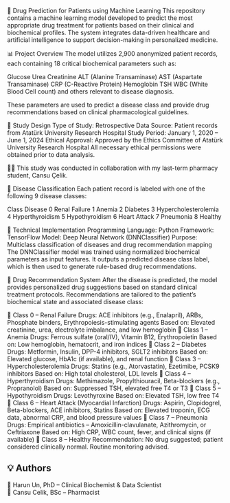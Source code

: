 🧠 Drug Prediction for Patients using Machine Learning
This repository contains a machine learning model developed to predict the most appropriate drug treatment for patients based on their clinical and biochemical profiles. The system integrates data-driven healthcare and artificial intelligence to support decision-making in personalized medicine.

📊 Project Overview
The model utilizes 2,900 anonymized patient records, each containing 18 critical biochemical parameters such as:

Glucose
Urea
Creatinine
ALT (Alanine Transaminase)
AST (Aspartate Transaminase)
CRP (C-Reactive Protein)
Hemoglobin
TSH
WBC (White Blood Cell count) and others relevant to disease diagnosis.

These parameters are used to predict a disease class and provide drug recommendations based on clinical pharmacological guidelines.

🏥 Study Design
Type of Study: Retrospective
Data Source: Patient records from Atatürk University Research Hospital
Study Period: January 1, 2020 – June 1, 2024
Ethical Approval: Approved by the Ethics Committee of Atatürk University Research Hospital
All necessary ethical permissions were obtained prior to data analysis.

👩‍🔬 This study was conducted in collaboration with my last-term pharmacy student, Cansu Çelik.

🧬 Disease Classification
Each patient record is labeled with one of the following 9 disease classes:

Class	Disease
0	Renal Failure
1	Anemia
2	Diabetes
3	Hypercholesterolemia
4	Hyperthyroidism
5	Hypothyroidism
6	Heart Attack
7	Pneumonia
8	Healthy

🤖 Technical Implementation
Programming Language: Python
Framework: TensorFlow
Model: Deep Neural Network (DNNClassifier)
Purpose: Multiclass classification of diseases and drug recommendation mapping
The DNNClassifier model was trained using normalized biochemical parameters as input features. It outputs a predicted disease class label, which is then used to generate rule-based drug recommendations.

💊 Drug Recommendation System
After the disease is predicted, the model provides personalized drug suggestions based on standard clinical treatment protocols. Recommendations are tailored to the patient’s biochemical state and associated disease class:

🔹 Class 0 – Renal Failure
Drugs: ACE inhibitors (e.g., Enalapril), ARBs, Phosphate binders, Erythropoiesis-stimulating agents
Based on: Elevated creatinine, urea, electrolyte imbalance, and low hemoglobin
🔹 Class 1 – Anemia
Drugs: Ferrous sulfate (oral/IV), Vitamin B12, Erythropoietin
Based on: Low hemoglobin, hematocrit, and iron indices
🔹 Class 2 – Diabetes
Drugs: Metformin, Insulin, DPP-4 inhibitors, SGLT2 inhibitors
Based on: Elevated glucose, HbA1c (if available), and renal function
🔹 Class 3 – Hypercholesterolemia
Drugs: Statins (e.g., Atorvastatin), Ezetimibe, PCSK9 inhibitors
Based on: High total cholesterol, LDL levels
🔹 Class 4 – Hyperthyroidism
Drugs: Methimazole, Propylthiouracil, Beta-blockers (e.g., Propranolol)
Based on: Suppressed TSH, elevated free T4 or T3
🔹 Class 5 – Hypothyroidism
Drugs: Levothyroxine
Based on: Elevated TSH, low free T4
🔹 Class 6 – Heart Attack (Myocardial Infarction)
Drugs: Aspirin, Clopidogrel, Beta-blockers, ACE inhibitors, Statins
Based on: Elevated troponin, ECG data, abnormal CRP, and blood pressure values
🔹 Class 7 – Pneumonia
Drugs: Empirical antibiotics – Amoxicillin-clavulanate, Azithromycin, or Ceftriaxone
Based on: High CRP, WBC count, fever, and clinical signs (if available)
🔹 Class 8 – Healthy
Recommendation: No drug suggested; patient considered clinically normal. Routine monitoring advised.
## 💡 Authors
🔬 Harun Un, PhD – Clinical Biochemist & Data Scientist  
🔬 Cansu Celik, BSc – Pharmacist
